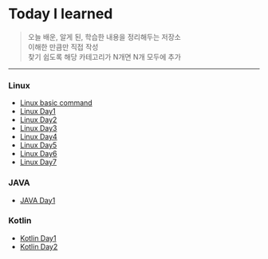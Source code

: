 
# Today I learned
>오늘 배운, 알게 된, 학습한 내용을 정리해두는 저장소  
>이해한 만큼만 직접 작성  
>찾기 쉽도록 해당 카테고리가 N개면 N개 모두에 추가
----------------------------------------------------------------------------------------------------------------------
### Linux
* [Linux basic command](https://github.com/younghyeok-k/TIL/blob/main/Linux/Linux-basic-command.md)
* [Linux Day1](https://github.com/younghyeok-k/TIL/blob/main/Linux/week1.md)
* [Linux Day2](https://github.com/younghyeok-k/TIL/blob/main/Linux/week1-2.md)
* [Linux Day3](https://github.com/younghyeok-k/TIL/blob/main/Linux/week2.md)
* [Linux Day4](https://github.com/younghyeok-k/TIL/blob/main/Linux/week2-2.md)
* [Linux Day5](https://github.com/younghyeok-k/TIL/blob/main/Linux/week3.md)
* [Linux Day6](https://github.com/younghyeok-k/TIL/blob/main/Linux/week4.md)
* [Linux Day7](https://github.com/younghyeok-k/TIL/blob/main/Linux/week4-2.md)

### JAVA
* [JAVA Day1](https://github.com/younghyeok-k/TIL/blob/main/JAVA/test1.md)

### Kotlin
* [Kotlin Day1](https://github.com/younghyeok-k/TIL/blob/main/Kotlin/Kotlinday1.md)
* [Kotlin Day2](https://github.com/younghyeok-k/TIL/blob/main/Kotlin/Kotlinday2.md)
